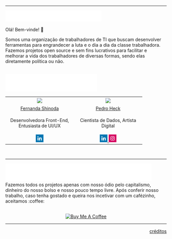 <hr>
<img src="https://raw.githubusercontent.com/capybara-fepe/.github/e4e6e2d24c0f94a62f70885ce79965018482b25f/profile/logo.svg" alt="Capybara FePe's Logo" width="300px"/>

Olá! Bem-vinde! :wave:

Somos uma organização de trabalhadores de TI que buscam desenvolver ferramentas para engrandecer a luta e o dia a dia da classe trabalhadora. Fazemos projetos open source e sem fins lucrativos para facilitar e melhorar a vida dos trabalhadores de diversas formas, sendo elas diretamente política ou não.

<br>

<img src="https://raw.githubusercontent.com/capybara-fepe/.github/0f6ba35e1abdb6bb217a233aab171c6461b26279/profile/equipe.svg" alt="A equipe" />
<table>
  <tr>
    <th width="200px" align="center">
        <img class="avatar" src="https://avatars.githubusercontent.com/u/45886482?v=4" width="200px"/>
    </th>
    <th width="200px" align="center">
        <img class="avatar" src="https://avatars.githubusercontent.com/u/68083697?v=4" width="200px"/>
    </th>
  </tr>
  <tr>
    <td align="center">
        <a href="https://github.com/FShinoda" target="_blank">Fernanda Shinoda</a>
    </td align="center">
    <td align="center">
        <a href="https://github.com/pedroheck" target="_blank">Pedro Heck</a>
    </td align="center">
  </tr>
  <tr>
    <td align="center">
        <p>Desenvolvedora Front-End, Entusiasta de UI/UX</p>
    </td align="center">
    <td align="center" >
        <p>Cientista de Dados, Artista Digital</p>
    </td align="center">
  </tr>
  <tr>
    <td align="center">
      <a href="https://www.linkedin.com/in/fernanda-shinoda/" target="_blank">
        <img src="https://raw.githubusercontent.com/capybara-fepe/.github/0f6ba35e1abdb6bb217a233aab171c6461b26279/profile/linkedin.svg" alt="linkedin logo" width="24px" />
      </a>
    </td >
    <td align="center" >
      <a href="https://www.linkedin.com/in/pedro-heck/" target="_blank">
        <img src="https://raw.githubusercontent.com/capybara-fepe/.github/0f6ba35e1abdb6bb217a233aab171c6461b26279/profile/linkedin.svg" alt="linkedin logo" width="24px" />
      </a>
      <a href="https://www.instagram.com/pe_heck/" target="_blank">
        <img src="https://raw.githubusercontent.com/capybara-fepe/.github/0f6ba35e1abdb6bb217a233aab171c6461b26279/profile/instagram.svg" alt="instagram logo" width="24px" />
      </a>
    </td>
  </tr>
</table>
<br>
<hr>
<img src="https://raw.githubusercontent.com/capybara-fepe/.github/0f6ba35e1abdb6bb217a233aab171c6461b26279/profile/apoio.svg" alt="apoie os autores" />
Fazemos todos os projetos apenas com nosso ódio pelo capitalismo, dinheiro do nosso bolso e nosso pouco tempo livre. Após conferir nosso trabalho, caso tenha gostado e queira nos incetivar com um cafézinho, aceitamos :coffee:

<div align="center">
<br>

[![Buy Me A Coffee][badge-buy-me-a-coffee]][link-buy-me-a-coffee]
</div>

<hr>
<div align="right"> 
  <a href="https://github.com/capybara-fepe/.github/blob/main/profile/CREDITS.md" color="#fff" >créditos</a>
</div>


<!-- Vars -->
[share-linkedin-shield]: https://img.shields.io/badge/-share%20on%20linkedin-black?labelColor=222&logo=linkedin&logoColor=white&style=flat-square
[badge-buy-me-a-coffee]: https://img.shields.io/badge/Buy%20Me%20a%20Coffee-ffdd00?&logo=buy-me-a-coffee&logoColor=black&style=for-the-badge
[link-buy-me-a-coffee]: https://donate.stripe.com/6oE8yj3g4eBdeYM8ww
